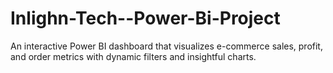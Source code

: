 # Inlighn-Tech--Power-Bi-Project
An interactive Power BI dashboard that visualizes e-commerce sales, profit, and order metrics with dynamic filters and insightful charts.
